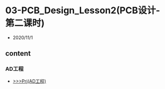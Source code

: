 # 03-PCB_Design_Lesson2(PCB设计-第二课时)

- 2020/11/1

## content

### AD工程

- [>>>Prj(AD工程)](../02-PCB_Design_Lesson1/Prj)

